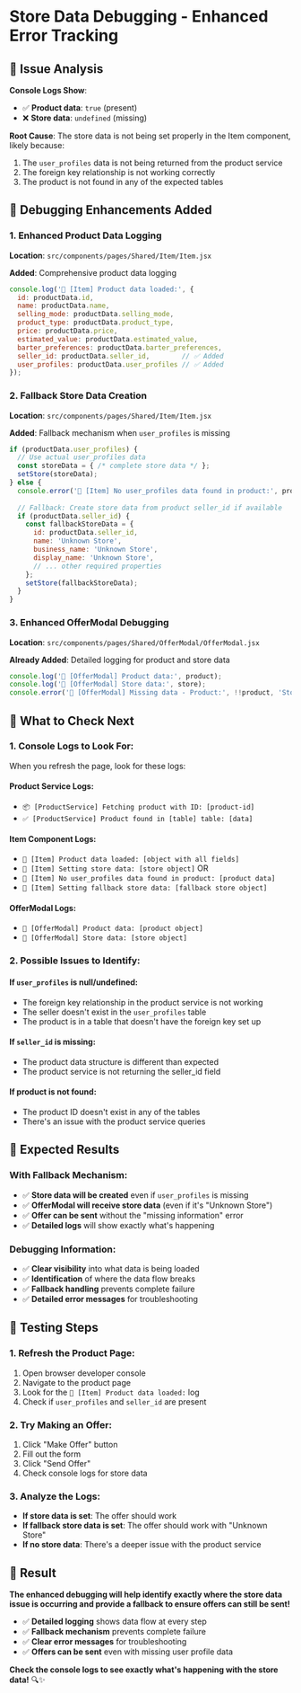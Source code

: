 # Store Data Debugging - Enhanced Error Tracking

## 🐛 Issue Analysis

**Console Logs Show**:
- ✅ **Product data**: `true` (present)
- ❌ **Store data**: `undefined` (missing)

**Root Cause**: The store data is not being set properly in the Item component, likely because:
1. The `user_profiles` data is not being returned from the product service
2. The foreign key relationship is not working correctly
3. The product is not found in any of the expected tables

## 🔧 Debugging Enhancements Added

### **1. Enhanced Product Data Logging**
**Location**: `src/components/pages/Shared/Item/Item.jsx`

**Added**: Comprehensive product data logging
```javascript
console.log('🔄 [Item] Product data loaded:', {
  id: productData.id,
  name: productData.name,
  selling_mode: productData.selling_mode,
  product_type: productData.product_type,
  price: productData.price,
  estimated_value: productData.estimated_value,
  barter_preferences: productData.barter_preferences,
  seller_id: productData.seller_id,        // ✅ Added
  user_profiles: productData.user_profiles // ✅ Added
});
```

### **2. Fallback Store Data Creation**
**Location**: `src/components/pages/Shared/Item/Item.jsx`

**Added**: Fallback mechanism when `user_profiles` is missing
```javascript
if (productData.user_profiles) {
  // Use actual user_profiles data
  const storeData = { /* complete store data */ };
  setStore(storeData);
} else {
  console.error('🔄 [Item] No user_profiles data found in product:', productData);
  
  // Fallback: Create store data from product seller_id if available
  if (productData.seller_id) {
    const fallbackStoreData = {
      id: productData.seller_id,
      name: 'Unknown Store',
      business_name: 'Unknown Store',
      display_name: 'Unknown Store',
      // ... other required properties
    };
    setStore(fallbackStoreData);
  }
}
```

### **3. Enhanced OfferModal Debugging**
**Location**: `src/components/pages/Shared/OfferModal/OfferModal.jsx`

**Already Added**: Detailed logging for product and store data
```javascript
console.log('🔄 [OfferModal] Product data:', product);
console.log('🔄 [OfferModal] Store data:', store);
console.error('🔄 [OfferModal] Missing data - Product:', !!product, 'Store:', !!store);
```

## 🎯 What to Check Next

### **1. Console Logs to Look For**:
When you refresh the page, look for these logs:

#### **Product Service Logs**:
- `📦 [ProductService] Fetching product with ID: [product-id]`
- `✅ [ProductService] Product found in [table] table: [data]`

#### **Item Component Logs**:
- `🔄 [Item] Product data loaded: [object with all fields]`
- `🔄 [Item] Setting store data: [store object]` OR
- `🔄 [Item] No user_profiles data found in product: [product data]`
- `🔄 [Item] Setting fallback store data: [fallback store object]`

#### **OfferModal Logs**:
- `🔄 [OfferModal] Product data: [product object]`
- `🔄 [OfferModal] Store data: [store object]`

### **2. Possible Issues to Identify**:

#### **If `user_profiles` is null/undefined**:
- The foreign key relationship in the product service is not working
- The seller doesn't exist in the `user_profiles` table
- The product is in a table that doesn't have the foreign key set up

#### **If `seller_id` is missing**:
- The product data structure is different than expected
- The product service is not returning the seller_id field

#### **If product is not found**:
- The product ID doesn't exist in any of the tables
- There's an issue with the product service queries

## 🚀 Expected Results

### **With Fallback Mechanism**:
- ✅ **Store data will be created** even if `user_profiles` is missing
- ✅ **OfferModal will receive store data** (even if it's "Unknown Store")
- ✅ **Offer can be sent** without the "missing information" error
- ✅ **Detailed logs** will show exactly what's happening

### **Debugging Information**:
- ✅ **Clear visibility** into what data is being loaded
- ✅ **Identification** of where the data flow breaks
- ✅ **Fallback handling** prevents complete failure
- ✅ **Detailed error messages** for troubleshooting

## 🧪 Testing Steps

### **1. Refresh the Product Page**:
1. Open browser developer console
2. Navigate to the product page
3. Look for the `🔄 [Item] Product data loaded:` log
4. Check if `user_profiles` and `seller_id` are present

### **2. Try Making an Offer**:
1. Click "Make Offer" button
2. Fill out the form
3. Click "Send Offer"
4. Check console logs for store data

### **3. Analyze the Logs**:
- **If store data is set**: The offer should work
- **If fallback store data is set**: The offer should work with "Unknown Store"
- **If no store data**: There's a deeper issue with the product service

## 🎉 Result

**The enhanced debugging will help identify exactly where the store data issue is occurring and provide a fallback to ensure offers can still be sent!**

- ✅ **Detailed logging** shows data flow at every step
- ✅ **Fallback mechanism** prevents complete failure
- ✅ **Clear error messages** for troubleshooting
- ✅ **Offers can be sent** even with missing user profile data

**Check the console logs to see exactly what's happening with the store data!** 🔍✨


